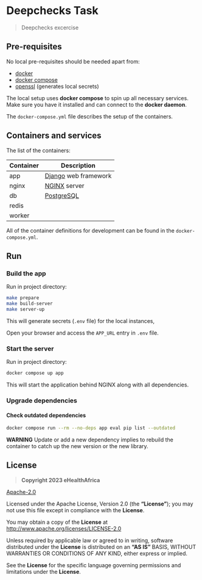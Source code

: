 # Deepchecks Task

> Deepchecks excercise

## Pre-requisites

No local pre-requisites should be needed apart from:

- [docker](https://docs.docker.com/engine/installation/)
- [docker compose](https://docs.docker.com/compose/)
- [openssl](https://www.openssl.org/) (generates local secrets)

The local setup uses **docker compose** to spin up all necessary services.
Make sure you have it installed and can connect to the **docker daemon**.

The `docker-compose.yml` file describes the setup of the containers.

## Containers and services

The list of the containers:

| Container | Description                                            |
| --------- | ------------------------------------------------------ |
| app       | [Django](https://www.djangoproject.com/) web framework |
| nginx     | [NGINX](http://nginx.org/) server                      |
| db        | [PostgreSQL](https://www.postgresql.org/)              |
| redis     |                                                        |
| worker    |                                                        |

All of the container definitions for development can be found in the `docker-compose.yml`.

## Run

### Build the app

Run in project directory:

```bash
make prepare
make build-server
make server-up
```

This will generate secrets (`.env` file) for the local instances,

Open your browser and access the `APP_URL` entry in `.env` file.

### Start the server

Run in project directory:

```bash
docker compose up app
```

This will start the application behind NGINX along with all dependencies.

### Upgrade dependencies

#### Check outdated dependencies

```bash
docker compose run --rm --no-deps app eval pip list --outdated
```

**WARNING** Update or add a new dependency implies to rebuild the container
to catch up the new version or the new library.

## License

> **Copyright 2023 eHealthAfrica**

[Apache-2.0](https://www.apache.org/licenses/LICENSE-2.0)

Licensed under the Apache License, Version 2.0 (the **“License”**);
you may not use this file except in compliance with the **License**.

You may obtain a copy of the **License** at
<http://www.apache.org/licenses/LICENSE-2.0>

Unless required by applicable law or agreed to in writing, software distributed
under the **License** is distributed on an **“AS IS”** BASIS,
WITHOUT WARRANTIES OR CONDITIONS OF ANY KIND, either express or implied.

See the **License** for the specific language governing permissions and
limitations under the **License**.
